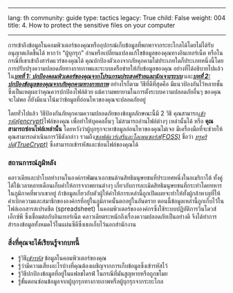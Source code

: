 

---

lang: th
community: guide
type: tactics
legacy: True
child: False
weight: 004
title: 4. How to protect the sensitive files on your computer

---

การเข้าถึงข้อมูลในคอมพิวเตอร์ของคุณหรืออุปกรณ์เก็บข้อมูลที่พกพาจากระยะไกลได้โดยไม่ได้รับอนุญาตเกิดขึ้นได้ หากว่า “ผู้บุกรุก” อ่านหรือเปลี่ยนแปลงแก้ไขข้อมูลของคุณทางอินเทอร์เน็ต หรือในกรณีที่เขาเข้าถึงฮาร์ดแวร์ของคุณได้ คุณปกป้องตัวเองจากภัยคุกคามไม่ประเภทใดก็ประเภทหนึ่งนี้โดยการปรับปรุงความปลอดภัยทางกายภาพและระบบเครือข่ายให้กับข้อมูลของคุณ อย่างที่ได้อธิบายไปแล้วใน[***บทที่ 1: ปกป้องคอมพิวเตอร์ของคุณจากโปรแกรมประสงค์ร้ายและนักเจาะระบบ***](/th/chapter-1) และ[***บทที่ 2: ปกป้องข้อมูลของคุณจากภัยคุกคามทางกายภาพ***](/th/chapter-2) อย่างไรก็ตาม วิธีที่ดีที่สุดคือ มีแนวป้องกันไว้หลายชั้น ซึ่งเป็นเหตุผลว่าคุณควรปกป้องไฟล์ด้วย  แม้ความพยายามในการตั้งระบบความปลอดภัยอื่นๆ ของคุณจะไม่พอ ก็ยังมีแนวโน้มว่าข้อมูลที่อ่อนไหวของคุณจะปลอดภัยอยู่

โดยทั่วไปแล้ว วิธีป้องกันภัยคุกคามความปลอดภัยของข้อมูลลักษณะนี้มี 2 วิธี คุณสามารถ[*เข้ารหัส(encrypt)*](/th/glossary#Encryption)ไฟล์ของคุณ เพื่อทำให้บุคคลอื่นๆ ไม่สามารถอ่านไฟล์ต่างๆ เหล่านั้นได้ หรือ **คุณสามารถซ่อนไฟล์เหล่านั้น** โดยหวังว่าผู้บุกรุกจะหาข้อมูลอ่อนไหวของคุณไม่เจอ มีเครื่องมือที่จะช่วยให้คุณสามารถดำเนินการวิธีดังกล่าว รวมถึง[*ซอฟต์แวร์เสรีและโอเพนซอร์ส(FOSS)*](/th/glossary#FOSS) ชื่อว่า [*ทรูคริปต์(TrueCrypt)*](/th/glossary#TrueCrypt) ซึ่งสามารถเข้ารหัสและซ่อนไฟล์ของคุณได้

### สถานการณ์ภูมิหลัง ###
<div class="background" markdown="1">
คลาวเดียและปาโบลทำงานในองค์กรพัฒนาเอกชนด้านสิทธิมนุษยชนที่ประเทศหนึ่งในอเมริกาใต้ ทั้งคู่ได้ใช้เวลาหลายเดือนเก็บคำให้การจากพยานต่างๆ เกี่ยวกับการละเมิดสิทธิมนุษยชนที่กระทำโดยทหารในภูมิภาคที่พวกเขาอยู่ ถ้าข้อมูลเกี่ยวกับตัวผู้ให้คำให้การเหล่านี้ถูกเปิดเผยจะทำให้ทั้งผู้กล้าหาญที่ให้คำเบิกความและสมาชิกขององค์กรที่อยู่ในภูมิภาคนั้นตกอยู่ในอันตราย ตอนนี้ข้อมูลเหล่านี้ถูกเก็บไว้ในไฟล์เอกสารสเปรดชีต (spreadsheet) ในคอมพิวเตอร์ขององค์กรซึ่งใช้ระบบปฏิบัติการวินโดวส์เอ็กซ์พี ซึ่งเชื่อมต่อกับอินเทอร์เน็ต คลาวเดียตระหนักถึงเรื่องความปลอดภัยเป็นอย่างดี จึงได้ทำการสำรองข้อมูลทั้งหมดไว้ในแผ่นซีดีซึ่งเธอเก็บไว้นอกสำนักงาน 
</div>

### สิ่งที่คุณจะได้เรียนรู้จากบทนี้ ### 

- รู้วิธี[*เข้ารหัส*](/th/glossary#Encryption) ข้อมูลในคอมพิวเตอร์ของคุณ
- รู้ว่ามีความเสี่ยงอะไรบ้างที่คุณต้องเผชิญจากการเก็บข้อมูลซึ่งเข้ารหัสไว้
- รู้วิธีปกป้องข้อมูลที่อยู่ในแฟลชไดรฟ์ ในกรณีที่มันสูญหายหรือถูกขโมย
- รู้ขั้นตอนซ่อนข้อมูลจากผู้บุกรุกทางกายภาพหรือผู้บุกรุกจากระยะไกล


